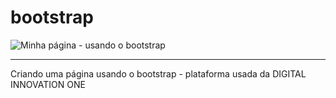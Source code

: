 # bootstrap
![Minha página - usando o bootstrap](https://user-images.githubusercontent.com/87531075/147524044-e853b561-b1d0-485a-86b7-9c6be30a34c3.png)

-----------
Criando uma página usando o bootstrap - plataforma usada da  DIGITAL INNOVATION ONE
